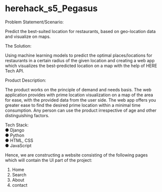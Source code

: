 # herehack_s5_Pegasus

<!--- Predicting prime locations for ATMs/shops and billboards by geolocation analysis -->

Problem Statement/Scenario:

Predict the best-suited location for restaurants, based on geo-location data and visualize on maps.

The Solution:

Using machine learning models to predict the optimal places/locations for restaurants in a certain radius of the given location and creating a web app which visualizes
the best-predicted location on a map with the help of HERE Tech API.

Product Description:

The product works on the principle of demand and needs basis. The web application provides with prime location visualization on a map of the area for ease, with the provided data from the user side. The web app offers you greater ease to find the desired prime location within a minimal time consumption. Any person can use the product irrespective of age and other distinguishing factors.

Tech Stack:  
 ● Django  
 ● Python  
 ● HTML, CSS  
 ● JavaScript

Hence, we are constructing a website consisting of the following pages which will contain the UI part of the project:

1. Home
2. Search
3. About
4. contact
